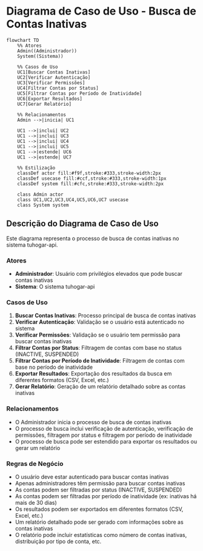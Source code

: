 # Diagrama de Caso de Uso - Busca de Contas Inativas

```mermaid
flowchart TD
    %% Atores
    Admin((Administrador))
    System((Sistema))
    
    %% Casos de Uso
    UC1[Buscar Contas Inativas]
    UC2[Verificar Autenticação]
    UC3[Verificar Permissões]
    UC4[Filtrar Contas por Status]
    UC5[Filtrar Contas por Período de Inatividade]
    UC6[Exportar Resultados]
    UC7[Gerar Relatório]
    
    %% Relacionamentos
    Admin -->|inicia| UC1
    
    UC1 -->|inclui| UC2
    UC1 -->|inclui| UC3
    UC1 -->|inclui| UC4
    UC1 -->|inclui| UC5
    UC1 -->|estende| UC6
    UC1 -->|estende| UC7
    
    %% Estilização
    classDef actor fill:#f9f,stroke:#333,stroke-width:2px
    classDef usecase fill:#ccf,stroke:#333,stroke-width:1px
    classDef system fill:#cfc,stroke:#333,stroke-width:2px
    
    class Admin actor
    class UC1,UC2,UC3,UC4,UC5,UC6,UC7 usecase
    class System system
```

## Descrição do Diagrama de Caso de Uso

Este diagrama representa o processo de busca de contas inativas no sistema tuhogar-api.

### Atores
- **Administrador**: Usuário com privilégios elevados que pode buscar contas inativas
- **Sistema**: O sistema tuhogar-api

### Casos de Uso
1. **Buscar Contas Inativas**: Processo principal de busca de contas inativas
2. **Verificar Autenticação**: Validação se o usuário está autenticado no sistema
3. **Verificar Permissões**: Validação se o usuário tem permissão para buscar contas inativas
4. **Filtrar Contas por Status**: Filtragem de contas com base no status (INACTIVE, SUSPENDED)
5. **Filtrar Contas por Período de Inatividade**: Filtragem de contas com base no período de inatividade
6. **Exportar Resultados**: Exportação dos resultados da busca em diferentes formatos (CSV, Excel, etc.)
7. **Gerar Relatório**: Geração de um relatório detalhado sobre as contas inativas

### Relacionamentos
- O Administrador inicia o processo de busca de contas inativas
- O processo de busca inclui verificação de autenticação, verificação de permissões, filtragem por status e filtragem por período de inatividade
- O processo de busca pode ser estendido para exportar os resultados ou gerar um relatório

### Regras de Negócio
- O usuário deve estar autenticado para buscar contas inativas
- Apenas administradores têm permissão para buscar contas inativas
- As contas podem ser filtradas por status (INACTIVE, SUSPENDED)
- As contas podem ser filtradas por período de inatividade (ex: inativas há mais de 30 dias)
- Os resultados podem ser exportados em diferentes formatos (CSV, Excel, etc.)
- Um relatório detalhado pode ser gerado com informações sobre as contas inativas
- O relatório pode incluir estatísticas como número de contas inativas, distribuição por tipo de conta, etc.
